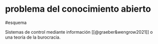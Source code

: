 # problema del conocimiento abierto
#esquema 

Sistemas de control mediante información [[@graeber&wengrow2021]] o una teoría de la burocracia.

